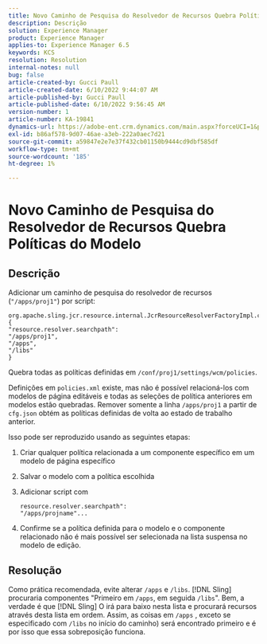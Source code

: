 ```yaml
---
title: Novo Caminho de Pesquisa do Resolvedor de Recursos Quebra Políticas do Modelo
description: Descrição
solution: Experience Manager
product: Experience Manager
applies-to: Experience Manager 6.5
keywords: KCS
resolution: Resolution
internal-notes: null
bug: false
article-created-by: Gucci Paull
article-created-date: 6/10/2022 9:44:07 AM
article-published-by: Gucci Paull
article-published-date: 6/10/2022 9:56:45 AM
version-number: 1
article-number: KA-19841
dynamics-url: https://adobe-ent.crm.dynamics.com/main.aspx?forceUCI=1&pagetype=entityrecord&etn=knowledgearticle&id=a075dddc-a1e8-ec11-bb3c-000d3a3bd262
exl-id: b86af578-9d07-46ae-a3eb-222a0aec7d21
source-git-commit: a59847e2e7e37f432cb01150b9444cd9dbf585df
workflow-type: tm+mt
source-wordcount: '185'
ht-degree: 1%

---
```


# Novo Caminho de Pesquisa do Resolvedor de Recursos Quebra Políticas do Modelo

## Descrição

Adicionar um caminho de pesquisa do resolvedor de recursos (`"/apps/proj1"`) por script:

```
org.apache.sling.jcr.resource.internal.JcrResourceResolverFactoryImpl.cfg.json
{
"resource.resolver.searchpath": 
"/apps/proj1",
"/apps",
"/libs"
}
```

Quebra todas as políticas definidas em `/conf/proj1/settings/wcm/policies`.

Definições em `policies.xml` existe, mas não é possível relacioná-los com modelos de página editáveis e todas as seleções de política anteriores em modelos estão quebradas. Remover somente a linha `/apps/proj1` a partir de `cfg.json` obtém as políticas definidas de volta ao estado de trabalho anterior.

Isso pode ser reproduzido usando as seguintes etapas:

1. Criar qualquer política relacionada a um componente específico em um modelo de página específico
1. Salvar o modelo com a política escolhida
1. Adicionar script com

   ```
   resource.resolver.searchpath": 
   "/apps/projname"...
   ```

1. Confirme se a política definida para o modelo e o componente relacionado não é mais possível ser selecionada na lista suspensa no modelo de edição.

## Resolução

Como prática recomendada, evite alterar `/apps` e `/libs`. [!DNL Sling] procuraria componentes &quot;Primeiro em `/apps`, em seguida `/libs`&quot;. Bem, a verdade é que [!DNL Sling] O irá para baixo nesta lista e procurará recursos através desta lista em ordem. Assim, as coisas em `/apps` , exceto se especificado com `/libs` no início do caminho) será encontrado primeiro e é por isso que essa sobreposição funciona.
